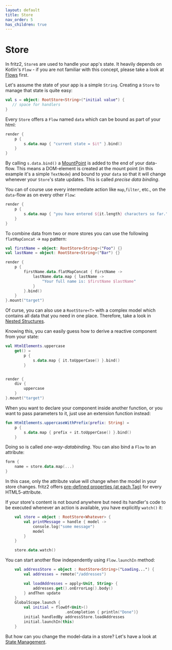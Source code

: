 ```yaml
---
layout: default
title: Store
nav_order: 5
has_children: true
---
```

# Store

In fritz2, `Store`s are used to handle your app's state. It heavily depends on Kotlin's `Flow` - if you are not familiar with this concept, please take a look at [Flows](Flows.html) first.

Let's assume the state of your app is a simple `String`. Creating a `Store` to manage that state is quite easy:

```kotlin
val s = object: RootStore<String>("initial value") {
   // space for handlers
}
```

Every `Store` offers a `Flow` named `data` which can be bound as part of your html:

```kotlin
render {
    p {
        s.data.map { "current state = $it" }.bind()
    }
}
```

By calling `s.data.bind()` a [MountPoint](MountPoint.html) is added to the end of your data-flow. This means a DOM-element is created at the mount point (in this example it's a simple `TextNode`) and bound to your `data` so that it will change whenever your `Store`'s state updates. This is called _precise data binding_.

You can of course use every intermediate action like `map`,`filter`, etc., on the `data`-flow as on every other `Flow`:

```kotlin
render {
    p {
        s.data.map { "you have entered ${it.length} characters so far." }.bind()
    }
}
```

To combine data from two or more stores you can use the following `flatMapConcat` -> `map` pattern:
```kotlin
val firstName = object: RootStore<String>("Foo") {}
val lastName = object: RootStore<String>("Bar") {}

render {
    p {
        firstName.data.flatMapConcat { firstName ->
            lastName.data.map { lastName ->
                "Your full name is: $firstName $lastName"
            }
        }.bind()
    }
}.mount("target")
```
Of curse, you can also use a `RootStore<T>` with a complex model which contains all data that you need in one place.
Therefore, take a look in [Nested Structures](NestedStructures.html).

Knowing this, you can easily guess how to derive a reactive component from your state:

```kotlin
val HtmlElements.uppercase
    get() =
        p {
            s.data.map { it.toUpperCase() }.bind()
        }


render {
    div {
        uppercase
    }
}.mount("target")
```

When you want to declare your component inside another function, or you want to pass parameters to it, just use an extension function instead:

```kotlin
fun HtmlElements.uppercaseWithPrefix(prefix: String) =
    p {
        s.data.map { prefix + it.toUpperCase() }.bind()
    }
```

Doing so is called _one-way-databinding_.
You can also bind a `Flow` to an attribute:

```kotlin
form {
    name = store.data.map(...)
}
```
In this case, only the attribute value will change when the model in your store changes. fritz2 offers [pre-defined properties (at each Tag)](https://api.fritz2.dev/core/dev.fritz2.dom.html/) for every HTML5-attribute.

If your store's content is not bound anywhere but need its handler's code to be executed whenever an action is available, you have explicitly `watch()` it:

```kotlin
    val store = object : RootStore<Whatever> {
        val printMessage = handle { model ->
            console.log("some message")
            model
        }
    }

    store.data.watch()
```

You can start another flow independently using `Flow.launchIn` method:

```kotlin
    val addressStore = object : RootStore<String>("Loading...") {
        val addresses = remote("/addresses")

        val loadAddresses = apply<Unit, String> {
            addresses.get().onErrorLog().body()
        } andThen update
    }
    GlobalScope.launch {
        val initial = flowOf<Unit>()
                          .onCompletion { println("Done")}
        initial handledBy addressStore.loadAddresses
        initial.launchIn(this)
    }
```

But how can you change the model-data in a store? Let's have a look at [State Management](StateManagement.html).
